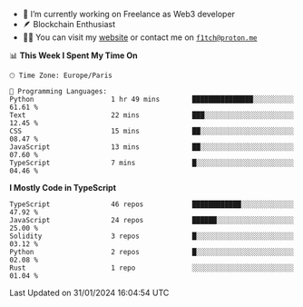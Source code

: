 - 🔭 I’m currently working on Freelance as Web3 developer
- 🪶 Blockchain Enthusiast
- 👨‍💻 You can visit my [website](https://f1tch.xyz) or contact me on [`f1tch@proton.me`](mailto:f1tch@proton.me)

<!--START_SECTION:waka-->
📊 **This Week I Spent My Time On** 

```text
🕑︎ Time Zone: Europe/Paris

💬 Programming Languages: 
Python                   1 hr 49 mins        ███████████████░░░░░░░░░░   61.61 % 
Text                     22 mins             ███░░░░░░░░░░░░░░░░░░░░░░   12.45 % 
CSS                      15 mins             ██░░░░░░░░░░░░░░░░░░░░░░░   08.47 % 
JavaScript               13 mins             ██░░░░░░░░░░░░░░░░░░░░░░░   07.60 % 
TypeScript               7 mins              █░░░░░░░░░░░░░░░░░░░░░░░░   04.46 % 
```

**I Mostly Code in TypeScript** 

```text
TypeScript               46 repos            ████████████░░░░░░░░░░░░░   47.92 % 
JavaScript               24 repos            ██████░░░░░░░░░░░░░░░░░░░   25.00 % 
Solidity                 3 repos             █░░░░░░░░░░░░░░░░░░░░░░░░   03.12 % 
Python                   2 repos             █░░░░░░░░░░░░░░░░░░░░░░░░   02.08 % 
Rust                     1 repo              ░░░░░░░░░░░░░░░░░░░░░░░░░   01.04 % 
```




 Last Updated on 31/01/2024 16:04:54 UTC
<!--END_SECTION:waka-->
